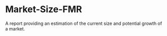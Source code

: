 # Market-Size-FMR
A report providing an estimation of the current size and potential growth of a market.
